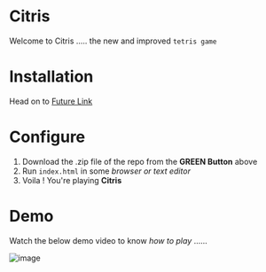 # Citris

Welcome to Citris ..... the new and improved `tetris game` 

# Installation
Head on to [Future Link](https://github.com/AEGON247)

# Configure
1) Download the .zip file of the repo from the **GREEN Button** above
2) Run `index.html` in some *browser or text editor*
3) Voila ! You're playing **Citris**

# Demo
Watch the below demo video to know *how to play* ......

![image](https://user-images.githubusercontent.com/80191820/130840332-2a049bb4-d8e9-4c39-a4a4-2b85fc4783c9.png)
